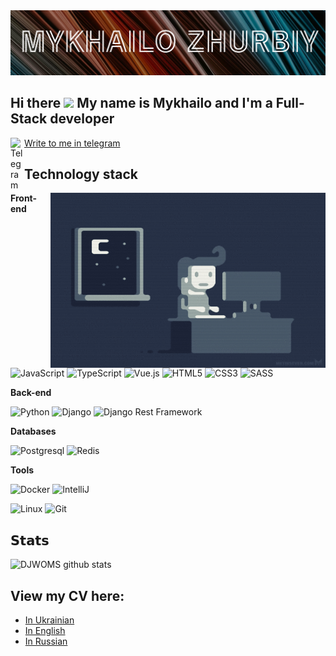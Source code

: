 <img src="https://raw.githubusercontent.com/killingHail606/killingHail606/main/header_img.png"/>

## Hi there <img src="https://media.giphy.com/media/hvRJCLFzcasrR4ia7z/giphy.gif" width="25px"> My name is Mykhailo and I'm a Full-Stack developer

<a href="https://t.me/zhurbiy">Write to me in telegram
  <img align="left" alt="Telegram" width="22px" src="https://camo.githubusercontent.com/5c1975da7d9ab735ceb71c57b6c7e48ff3e08ca4/68747470733a2f2f6564656e742e6769746875622e696f2f537570657254696e7949636f6e732f696d616765732f7376672f74656c656772616d2e737667">
</a>
</br>

## Technology stack

<img align="right" alt="GIF" src="https://raw.githubusercontent.com/killingHail606/killingHail606/main/e426702edf874b181aced1e2fa5c6cde.gif" width="440" height="280" />

**Front-end**

![JavaScript](https://img.shields.io/badge/-JavaScript-%23F7DF1C?style=flat-square&logo=javascript&logoColor=000000&labelColor=%23F7DF1C&color=%23FFCE5A)
![TypeScript](https://img.shields.io/badge/-TypeScript-007ACC?style=flat-square&logo=typescript&logoColor=white)
![Vue.js](https://img.shields.io/badge/-Vue.js-%232c3e50?style=flat-square&logo=vue-dot-js)
![HTML5](https://img.shields.io/badge/-HTML5-%23E44D27?style=flat-square&logo=html5&logoColor=ffffff)
![CSS3](https://img.shields.io/badge/-CSS3-%231572B6?style=flat-square&logo=css3)
![SASS](https://img.shields.io/badge/SASS-hotpink.svg?style=for-the-badge&logo=SASS&logoColor=white)

**Back-end**

![Python](https://img.shields.io/badge/-Python-black?style=flat-square&logo=Python)
![Django](https://img.shields.io/badge/-Django-0aad48?style=flat-square&logo=Django)
![Django Rest Framework](https://img.shields.io/badge/DRF-red?style=flat-square&logo=Django)

**Databases**

![Postgresql](https://img.shields.io/badge/-Postgresql-%232c3e50?style=flat-square&logo=Postgresql)
![Redis](https://img.shields.io/badge/-Redis-FCA121?style=flat-square&logo=Redis)

**Tools**

![Docker](https://img.shields.io/badge/-Docker-46a2f1?style=flat-square&logo=docker&logoColor=white)
![IntelliJ](https://img.shields.io/badge/-IntelliJ%20IDEA-ffce5a?style=flat-square&logo=jetbrains)

![Linux](https://img.shields.io/badge/Linux-black?style=flat-square&logo=linux)
![Git](https://img.shields.io/badge/-Git-black?style=flat-square&logo=git)

## 𝗦𝘁𝗮𝘁𝘀

![DJWOMS github stats](https://github-readme-stats.vercel.app/api?username=killingHail606&show_icons=true&theme=dracula&include_all_commits=true&count_private=true)

## View my CV here:
* [In Ukrainian](https://drive.google.com/file/d/1zG72vpGbEisjLtubHersgwKHJ9h6eqBN/view?usp=sharing)
* [In English](https://drive.google.com/file/d/1Q_ZJI-hVobxiy86YE9vsK5XVm2cJO7DS/view?usp=sharing)
* [In Russian](https://drive.google.com/file/d/185EywH97zTlDyUgXf3HyAYKKryxj1L4I/view?usp=sharing)
